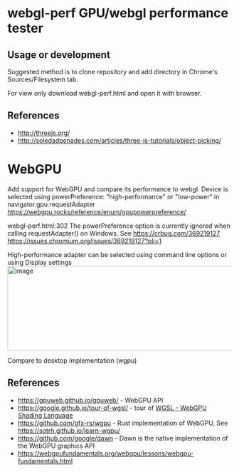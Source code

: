# webgl-perf GPU/webgl performance tester

## Usage or development

Suggested method is to clone repository and add directory in Chrome's Sources/Filesystem tab.

For view only download webgl-perf.html and open it with browser.

## References
- http://threejs.org/
- http://soledadpenades.com/articles/three-js-tutorials/object-picking/


# WebGPU
Add support for WebGPU and compare its performance to webgl.
Device is selected using  powerPreference: "high-performance" or "low-power" in navigator.gpu.requestAdapter https://webgpu.rocks/reference/enum/gpupowerpreference/

webgl-perf.html:302  The powerPreference option is currently ignored when calling requestAdapter() on Windows. See https://crbug.com/369219127
https://issues.chromium.org/issues/369219127?pli=1 

High-performance adapter can be selected using command line options or using Display settings
<img width="875" height="189" alt="image" src="https://github.com/user-attachments/assets/7572e037-79f6-4fde-8ece-c48a3fc86384" />


Compare to desktop implementation (wgpu)

## References
- https://gpuweb.github.io/gpuweb/ - WebGPU API
- https://google.github.io/tour-of-wgsl/ - tour of [WGSL - WebGPU Shading Language](https://www.w3.org/TR/WGSL/)
- https://github.com/gfx-rs/wgpu - Rust implementation of WebGPU, See https://sotrh.github.io/learn-wgpu/
- https://github.com/google/dawn - Dawn is the native implementation of the WebGPU graphics API
- https://webgpufundamentals.org/webgpu/lessons/webgpu-fundamentals.html 


